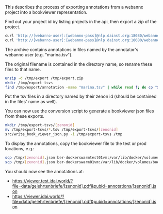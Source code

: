 
This describes the process of exporting annotations from a webanno project into a bookviewer representation.

Find out your project id by listing projects in the api, then export a zip of the project.

```sh
curl 'http://[webanno-user]:[webanno-pass]@nlp.dainst.org:18080/webanno/api/aero/v1/projects'
curl 'http://[webanno-user]:[webanno-pass]@nlp.dainst.org:18080/webanno/api/aero/v1/projects/34/export.zip' --output /tmp/export.zip
```

The archive contains annotations in files named by the annotator's webanno user (e.g. "marina.tsv").

The original filename is contained in the directory name, so rename these files to that name.

```sh
unzip -d /tmp/export /tmp/export.zip
mkdir /tmp/export-tsvs
find /tmp/export/annotation -name "marina.tsv" | while read f; do cp "$f" "/tmp/export-tsvs/$(basename $(dirname "$f"))"; done
```

Put the tsv files in a directory named by their zenon id (should be contained in the files' name as well).

You can now use the conversion script to generate a bookviewer json files from these exports.

```sh
mkdir /tmp/export-tsvs/[zenonid]
mv /tmp/export-tsvs/*.tsv /tmp/export-tsvs/[zenonid]
src/write_book_viewer_json.py -i /tmp/export-tsvs /tmp
```

To display the annotations, copy the bookviewer file to the test or prod locations, e.g.:

```sh
scp /tmp/[zenonid].json ber-dockerswarmtest01vm:/var/lib/docker/volumes/bookviewer_data/_data/gelehrtenbriefe/annotations/
scp /tmp/[zenonid].json ber-dockerswarm01vm:/var/lib/docker/volumes/bookviewer_data/_data/gelehrtenbriefe/annotations/
```

You should now see the annotations at:

* https://viewer.test.idai.world/?file=data/gelehrtenbriefe/[zenonid].pdf&pubid=annotations/[zenonid].json
* https://viewer.idai.world/?file=data/gelehrtenbriefe/[zenonid].pdf&pubid=annotations/[zenonid].json
